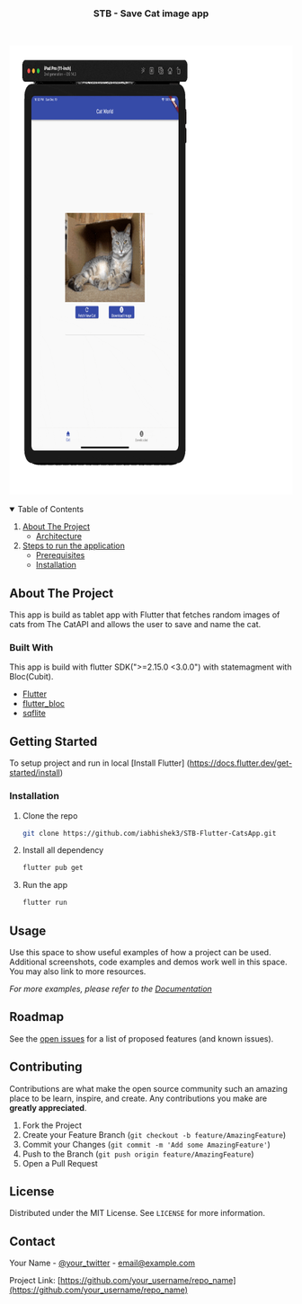   <h3 align="center">STB - Save Cat image app</h3>
<br />
<p align="center">
  <a>
    <img src="https://github.com/iabhishek3/STB-Flutter-CatsApp/blob/master/STB-app.gif"  width="800" height="800">
  </a>


<!-- 
  <p align="center">
    An awesome README template to jumpstart your projects!
    <br />
    <a href="https://github.com/othneildrew/Best-README-Template"><strong>Explore the docs »</strong></a>
    <br />
    <br />
    <a href="https://github.com/othneildrew/Best-README-Template">View Demo</a>
    ·
    <a href="https://github.com/othneildrew/Best-README-Template/issues">Report Bug</a>
    ·
    <a href="https://github.com/othneildrew/Best-README-Template/issues">Request Feature</a>
  </p> -->
</p>



<!-- TABLE OF CONTENTS -->
<details open="open">
  <summary>Table of Contents</summary>
  <ol>
    <li>
      <a href="#about-the-project">About The Project</a>
      <ul>
        <li><a href="#built-with">Architecture</a></li>
      </ul>
    </li>
    <li>
      <a href="#getting-started">Steps to run the application</a>
      <ul>
        <li><a href="#prerequisites">Prerequisites</a></li>
        <li><a href="#installation">Installation</a></li>
      </ul>
    </li>
    <!-- <li><a href="#usage">Usage</a></li>
    <li><a href="#roadmap">Roadmap</a></li>
    <li><a href="#contributing">Contributing</a></li>
    <li><a href="#license">License</a></li>
    <li><a href="#contact">Contact</a></li>
    <li><a href="#acknowledgements">Acknowledgements</a></li> -->
  </ol>
</details>



<!-- ABOUT THE PROJECT -->
## About The Project

This app  is  build as tablet app with Flutter that fetches random images of cats from The CatAPI and allows the user to save and name the cat.


### Built With

This app is build with flutter SDK(">=2.15.0 <3.0.0") with statemagment with Bloc(Cubit).
* [Flutter](https://flutter.dev/)
* [flutter_bloc](https://pub.dev/packages/flutter_bloc)
* [sqflite](https://pub.dev/packages/sqflite)



<!-- GETTING STARTED -->
## Getting Started

To setup project and run in local   [Install Flutter] (https://docs.flutter.dev/get-started/install)

### Installation

1. Clone the repo
   ```sh
   git clone https://github.com/iabhishek3/STB-Flutter-CatsApp.git
   ```
3. Install all dependency
   ```sh
   flutter pub get
   ```
4. Run the app 
   ```sh
   flutter run
   ```



<!-- USAGE EXAMPLES -->
## Usage

Use this space to show useful examples of how a project can be used. Additional screenshots, code examples and demos work well in this space. You may also link to more resources.

_For more examples, please refer to the [Documentation](https://example.com)_



<!-- ROADMAP -->
## Roadmap

See the [open issues](https://github.com/othneildrew/Best-README-Template/issues) for a list of proposed features (and known issues).



<!-- CONTRIBUTING -->
## Contributing

Contributions are what make the open source community such an amazing place to be learn, inspire, and create. Any contributions you make are **greatly appreciated**.

1. Fork the Project
2. Create your Feature Branch (`git checkout -b feature/AmazingFeature`)
3. Commit your Changes (`git commit -m 'Add some AmazingFeature'`)
4. Push to the Branch (`git push origin feature/AmazingFeature`)
5. Open a Pull Request



<!-- LICENSE -->
## License

Distributed under the MIT License. See `LICENSE` for more information.



<!-- CONTACT -->
## Contact

Your Name - [@your_twitter](https://twitter.com/your_username) - email@example.com

Project Link: [https://github.com/your_username/repo_name](https://github.com/your_username/repo_name)








